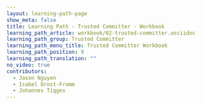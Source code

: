 ```yaml
---
layout: learning-path-page
show_meta: false
title: Learning Path - Trusted Committer - Workbook
learning_path_article: workbook/02-trusted-committer.asciidoc
learning_path_group: Trusted Committer
learning_path_menu_title: Trusted Committer Workbook
learning_path_position: 9
learning_path_translation: ""
no_video: true
contributors:
  - Jason Nguyen
  - Isabel Drost-Fromm
  - Johannes Tigges
---
```

<!--- This file autogenerated from https://github.com/InnerSourceCommons/InnerSourceLearningPath/blob/master/scripts/generate_learning_path_markdown.js -->